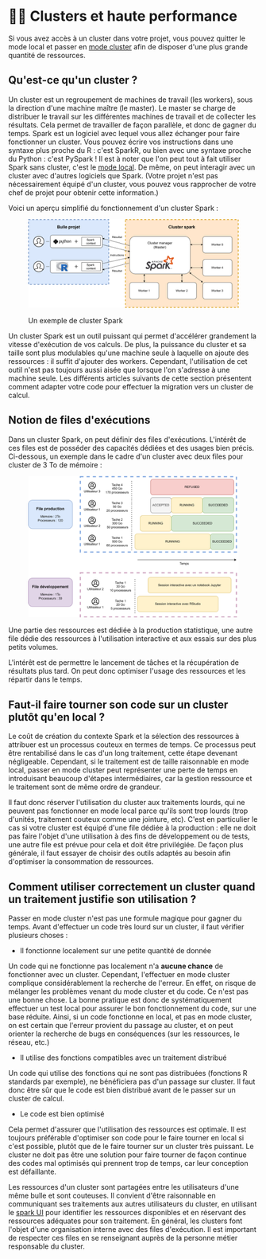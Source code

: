 # 👩🏫 Clusters et haute performance

Si vous avez accès à un cluster dans votre projet, vous pouvez quitter le mode local et passer en [mode cluster](clusters-et-haute-performance.md) afin de disposer d'une plus grande quantité de ressources.

## Qu'est-ce qu'un cluster ?

Un cluster est un regroupement de machines de travail (les workers), sous la direction d'une machine maître (le master). Le master se charge de distribuer le travail sur les différentes machines de travail et de collecter les résultats. Cela permet de travailler de façon parallèle, et donc de gagner du temps. Spark est un logiciel avec lequel vous allez échanger pour faire fonctionner un cluster. Vous pouvez écrire vos instructions dans une syntaxe plus proche du R : c'est SparkR, ou bien avec une syntaxe proche du Python : c'est PySpark ! Il est à noter que l'on peut tout à fait utiliser Spark sans cluster, c'est le [mode local](../spark/). De même, on peut interagir avec un cluster avec d'autres logiciels que Spark. (Votre projet n'est pas nécessairement équipé d'un cluster, vous pouvez vous rapprocher de votre chef de projet pour obtenir cette information.)

Voici un aperçu simplifié du fonctionnement d'un cluster Spark :

<figure><img src="../chapters/images/spark.png" alt=""><figcaption><p>Un exemple de cluster Spark</p></figcaption></figure>

Un cluster Spark est un outil puissant qui permet d'accélérer grandement la vitesse d'exécution de vos calculs. De plus, la puissance du cluster et sa taille sont plus modulables qu'une machine seule à laquelle on ajoute des ressources : il suffit d'ajouter des workers. Cependant, l'utilisation de cet outil n'est pas toujours aussi aisée que lorsque l'on s'adresse à une machine seule. Les différents articles suivants de cette section présentent comment adapter votre code pour effectuer la migration vers un cluster de calcul.&#x20;

## Notion de files d'exécutions

Dans un cluster Spark, on peut définir des files d'exécutions. L'intérêt de ces files est de posséder des capacités dédiées et des usages bien précis. Ci-dessous, un exemple dans le cadre d'un cluster avec deux files pour cluster de 3 To de mémoire :

<figure><img src="../.gitbook/assets/files_exec (1).png" alt=""><figcaption></figcaption></figure>

Une partie des ressources est dédiée à la production statistique, une autre file dédie des ressources à l'utilisation interactive et aux essais sur des plus petits volumes.&#x20;

L'intérêt est de permettre le lancement de tâches et la récupération de résultats plus tard. On peut donc optimiser l'usage des ressources et les répartir dans le temps.

## Faut-il faire tourner son code sur un cluster plutôt qu'en local ?

Le coût de création du contexte Spark et la sélection des ressources à attribuer est un processus couteux en termes de temps. Ce processus peut être rentabilisé dans le cas d'un long traitement, cette étape devenant négligeable. Cependant, si le traitement est de taille raisonnable en mode local, passer en mode cluster peut représenter une perte de temps en introduisant beaucoup d'étapes intermédiaires, car la gestion ressource et le traitement sont de même ordre de grandeur.&#x20;

Il faut donc réserver l'utilisation du cluster aux traitements lourds, qui ne peuvent pas fonctionner en mode local parce qu'ils sont trop lourds (trop d'unités, traitement couteux comme une jointure, etc). C'est en particulier le cas si votre cluster est équipé d'une file dédiée à la production : elle ne doit pas faire l'objet d'une utilisation à des fins de développement ou de tests, une autre file est prévue pour cela et doit être privilégiée. De façon plus générale, il faut essayer de choisir des outils adaptés au besoin afin d'optimiser la consommation de ressources.

## Comment utiliser correctement un cluster quand un traitement justifie son utilisation ?

Passer en mode cluster n'est pas une formule magique pour gagner du temps. Avant d'effectuer un code très lourd sur un cluster, il faut vérifier plusieurs choses :

* Il fonctionne localement sur une petite quantité de donnée

Un code qui ne fonctionne pas localement n'a **aucune chance** de fonctionner avec un cluster. Cependant, l'effectuer en mode cluster complique considérablement la recherche de l'erreur. En effet, on risque de mélanger les problèmes venant du mode cluster et du code. Ce n'est pas une bonne chose. La bonne pratique est donc de systématiquement effectuer un test local pour assurer le bon fonctionnement du code, sur une base réduite. Ainsi, si un code fonctionne en local, et pas en mode cluster, on est certain que l'erreur provient du passage au cluster, et on peut orienter la recherche de bugs en conséquences (sur les ressources, le réseau, etc.)

* Il utilise des fonctions compatibles avec un traitement distribué&#x20;

Un code qui utilise des fonctions qui ne sont pas distribuées (fonctions R standards par exemple), ne bénéficiera pas d'un passage sur cluster. Il faut donc être sûr que le code est bien distribué avant de le passer sur un cluster de calcul.

* &#x20;Le code est bien optimisé

Cela permet d'assurer que l'utilisation des ressources est optimale. Il est toujours préférable d'optimiser son code pour le faire tourner en local si c'est possible, plutôt que de le faire tourner sur un cluster très puissant. Le cluster ne doit pas être une solution pour faire tourner de façon continue des codes mal optimisés qui prennent trop de temps, car leur conception est défaillante.

Les ressources d'un cluster sont partagées entre les utilisateurs d'une même bulle et sont couteuses. Il convient d'être raisonnable en communiquant ses traitements aux autres utilisateurs du cluster, en utilisant le [spark UI](spark-ui-et-server-history.md) pour identifier les ressources disponibles et en réservant des ressources adéquates pour son traitement. En général, les clusters font l'objet d'une organisation interne avec des files d'exécution. Il est important de respecter ces files en se renseignant auprès de la personne métier responsable du cluster.
